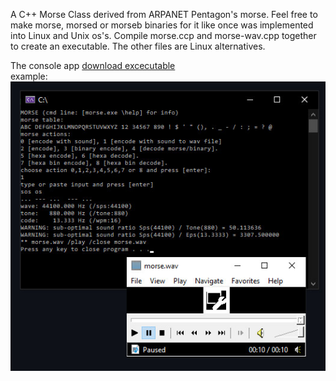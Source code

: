 A C++ Morse Class derived from ARPANET Pentagon's morse. Feel free to make morse, morsed or morseb binaries for it like once was implemented into Linux and Unix os's. Compile morse.ccp and morse-wav.cpp together to create an executable. The other files are Linux alternatives.

The console app <a href="https://drive.google.com/file/d/1kjs4P7tpLzW4n0Akfjz1jCOZYqoR6R_v/view?usp=sharing" target="_blank">download excecutable</a><br>
example:<br>
<img src=https://github.com/RayColt/morse/blob/master/cpp/morse-code.jpg>
